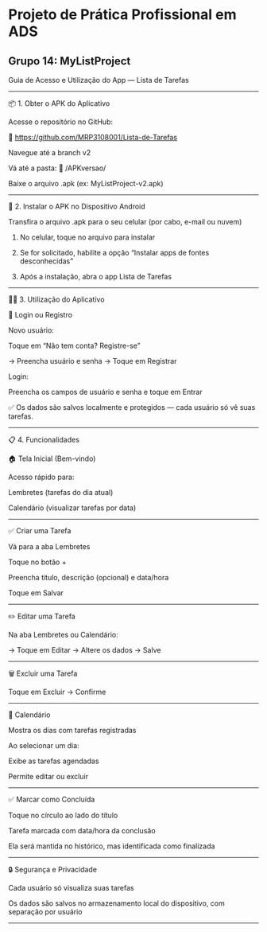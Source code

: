 # Projeto de Prática Profissional em ADS
## Grupo 14:  MyListProject

Guia de Acesso e Utilização do App — Lista de Tarefas

__________________________________________________________________________

📦 1. Obter o APK do Aplicativo

Acesse o repositório no GitHub:

🔗 https://github.com/MRP3108001/Lista-de-Tarefas

Navegue até a branch v2

Vá até a pasta:
📁 /APKversao/

Baixe o arquivo .apk (ex: MyListProject-v2.apk)

__________________________________________________________________________

📲 2. Instalar o APK no Dispositivo Android

Transfira o arquivo .apk para o seu celular (por cabo, e-mail ou nuvem)

1. No celular, toque no arquivo para instalar

2. Se for solicitado, habilite a opção “Instalar apps de fontes desconhecidas”

3. Após a instalação, abra o app Lista de Tarefas

__________________________________________________________________________

🧑‍💻 3. Utilização do Aplicativo

🔐 Login ou Registro

Novo usuário:

Toque em “Não tem conta? Registre-se”

→ Preencha usuário e senha
→ Toque em Registrar

Login:

Preencha os campos de usuário e senha e toque em Entrar

✅ Os dados são salvos localmente e protegidos — cada usuário só vê suas tarefas.

__________________________________________________________________________

📋 4. Funcionalidades


🏠 Tela Inicial (Bem-vindo)

Acesso rápido para:

Lembretes (tarefas do dia atual)

Calendário (visualizar tarefas por data)

__________________________________________________________________________

✅ Criar uma Tarefa

Vá para a aba Lembretes

Toque no botão +

Preencha título, descrição (opcional) e data/hora

Toque em Salvar

__________________________________________________________________________

✏️ Editar uma Tarefa

Na aba Lembretes ou Calendário:

→ Toque em Editar
→ Altere os dados
→ Salve

__________________________________________________________________________

🗑️ Excluir uma Tarefa

Toque em Excluir → Confirme

__________________________________________________________________________

📅 Calendário

Mostra os dias com tarefas registradas

Ao selecionar um dia:

Exibe as tarefas agendadas

Permite editar ou excluir

__________________________________________________________________________


✅ Marcar como Concluída

Toque no círculo ao lado do título

Tarefa marcada com data/hora da conclusão

Ela será mantida no histórico, mas identificada como finalizada

__________________________________________________________________________

🔒 Segurança e Privacidade

Cada usuário só visualiza suas tarefas

Os dados são salvos no armazenamento local do dispositivo, com separação 
por usuário

__________________________________________________________________________


